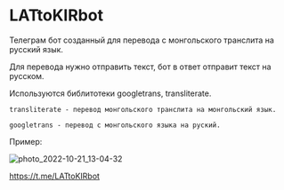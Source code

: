 # LATtoKIRbot



Телеграм бот созданный для перевода с монгольского транслита на русский язык.

Для перевода нужно отправить текст, бот в ответ отправит текст на русском. 

Используются библитотеки googletrans, transliterate.

```
transliterate - перевод монгольского транслита на монгольский язык.

googletrans - перевод с монгольского языка на руский.
```

Пример:

![photo_2022-10-21_13-04-32](https://user-images.githubusercontent.com/69627510/197116718-77c494c7-e437-486f-a503-677435c06d2c.jpg)


https://t.me/LATtoKIRbot
